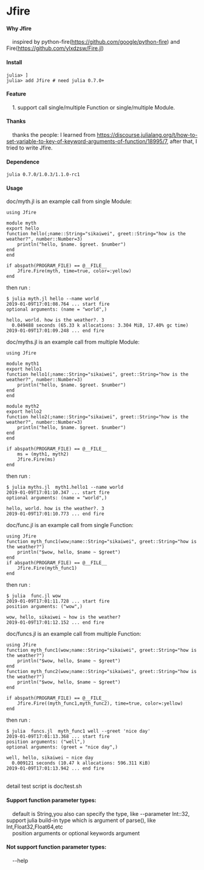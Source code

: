 # Jfire
#### Why Jfire <br>
&nbsp;&nbsp;&nbsp;&nbsp;inspired by python-fire(https://github.com/google/python-fire) and Fire(https://github.com/ylxdzsw/Fire.jl) <br>
#### Install<br>
```
julia> ] 
julia> add Jfire # need julia 0.7.0+
```
#### Feature<br>
&nbsp;&nbsp;&nbsp;&nbsp;1. support call single/multiple Function or single/multiple Module. <br>
#### Thanks<br>
&nbsp;&nbsp;&nbsp;&nbsp;thanks the  people: I learned from https://discourse.julialang.org/t/how-to-set-variable-to-key-of-keyword-arguments-of-function/18995/7, after that, I tried to write Jfire. <br>
#### Dependence<br>
```
julia 0.7.0/1.0.3/1.1.0-rc1
```

#### Usage<br>
doc/myth.jl is an example call from single Module:<br>
```
using Jfire

module myth
export hello
function hello(;name::String="sikaiwei", greet::String="how is the weather?", number::Number=3)
	println("hello, $name. $greet. $number")
end
end

if abspath(PROGRAM_FILE) == @__FILE__
	Jfire.Fire(myth, time=true, color=:yellow)
end
```
then run :
```
$ julia myth.jl hello --name world
2019-01-09T17:01:08.764 ... start fire
optional arguments: (name = "world",)

hello, world. how is the weather?. 3
  0.049488 seconds (65.33 k allocations: 3.304 MiB, 17.40% gc time)
2019-01-09T17:01:09.248 ... end fire
```
doc/myths.jl is an example call from multiple Module:<br>
```
using Jfire

module myth1
export hello1
function hello1(;name::String="sikaiwei", greet::String="how is the weather?", number::Number=3)
	println("hello, $name. $greet. $number")
end
end

module myth2
export hello2
function hello2(;name::String="sikaiwei", greet::String="how is the weather?", number::Number=3)
	println("hello, $name. $greet. $number")
end
end

if abspath(PROGRAM_FILE) == @__FILE__
	ms = (myth1, myth2)
	Jfire.Fire(ms)
end
```
then run :
```
$ julia myths.jl  myth1.hello1 --name world
2019-01-09T17:01:10.347 ... start fire
optional arguments: (name = "world",)

hello, world. how is the weather?. 3
2019-01-09T17:01:10.773 ... end fire
```
doc/func.jl is an example call from single Function:<br>
```
using Jfire
function myth_func1(wow;name::String="sikaiwei", greet::String="how is the weather?")
	println("$wow, hello, $name ~ $greet")
end
if abspath(PROGRAM_FILE) == @__FILE__
	Jfire.Fire(myth_func1)
end
```
then run :
```
$ julia  func.jl wow
2019-01-09T17:01:11.728 ... start fire
position arguments: ("wow",)

wow, hello, sikaiwei ~ how is the weather?
2019-01-09T17:01:12.152 ... end fire
```
doc/funcs.jl is an example call from multiple Function:<br>
```
using Jfire
function myth_func1(wow;name::String="sikaiwei", greet::String="how is the weather?")
	println("$wow, hello, $name ~ $greet")
end
function myth_func2(wow;name::String="sikaiwei", greet::String="how is the weather?")
	println("$wow, hello, $name ~ $greet")
end

if abspath(PROGRAM_FILE) == @__FILE__
	Jfire.Fire((myth_func1,myth_func2), time=true, color=:yellow)
end
```
then run :
```
$ julia  funcs.jl  myth_func1 well --greet 'nice day'
2019-01-09T17:01:13.368 ... start fire
position arguments: ("well",)
optional arguments: (greet = "nice day",)

well, hello, sikaiwei ~ nice day
  0.009121 seconds (10.47 k allocations: 596.311 KiB)
2019-01-09T17:01:13.942 ... end fire
```
<br>
detail test script is doc/test.sh<br>

#### Support function parameter types:<br>
&nbsp;&nbsp;&nbsp;&nbsp;default is String,you also can specify the type, like --parameter Int::32, support julia build-in type which is argument of parse(), like Int,Float32,Float64,etc<br>
&nbsp;&nbsp;&nbsp;&nbsp;position arguments or optional keywords argument<br>

#### Not support function parameter types:<br>
&nbsp;&nbsp;&nbsp;&nbsp;--help<br>


